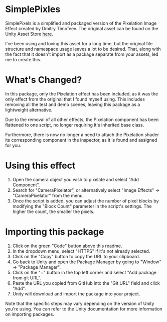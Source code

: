 # SimplePixles
SimplePixels is a simplified and packaged version of the Pixelation Image Effect created by Dmitry Timofeev. The original asset can be found on the Unity Asset Store [here](https://assetstore.unity.com/packages/vfx/shaders/fullscreen-camera-effects/pixelation-65554).

I've been using and loving this asset for a long time, but the original file structure and namespace usage leaves a lot to be desired. That, along with the fact that it doesn't import as a package separate from your assets, led me to create this.

# What's Changed?
In this package, only the Pixelation effect has been included, as it was the only effect from the original that I found myself using. This includes removing all the test and demo scenes, leaving this package as a lightweight alternative.

Due to the removal of all other effects, the Pixelation component has been flattened to one script, no longer requiring it's inherited base class. 

Furthermore, there is now no longer a need to attach the Pixelation shader its corresponding component in the inspector, as it is found and assigned for you.

# Using this effect
1. Open the camera object you wish to pixelate and select "Add Component".
2. Search for "CameraPixelator", or alternatively select "Image Effects" -> "CameraPixelator" from the menu.
3. Once the script is added, you can adjust the number of pixel blocks by modifying the "Block Count" parameter in the script's settings. The higher the count, the smaller the pixels.

# Importing this package
1. Click on the green "Code" button above this readme.
2. In the dropdown menu, select "HTTPS" if it's not already selected.
3. Click on the "Copy" button to copy the URL to your clipboard.
4. Go back to Unity and open the Package Manager by going to "Window" -> "Package Manager".
5. Click on the "+" button in the top left corner and select "Add package from git URL".
6. Paste the URL you copied from GitHub into the "Git URL" field and click "Add".
7. Unity will download and import the package into your project.

Note that the specific steps may vary depending on the version of Unity you're using. You can refer to the Unity documentation for more information on importing packages.